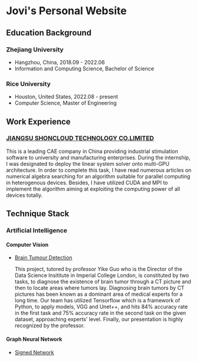# Jovi's Personal Website

## Education Background

### Zhejiang University
- Hangzhou, China, 2018.09 - 2022.06
- Information and Computing Science, Bachelor of Science 

### Rice University
- Houston, United States, 2022.08 - present
- Computer Science, Master of Engineering


## Work Experience

### [JIANGSU SHONCLOUD TECHNOLOGY CO.LIMITED](https://shoncloud.com/)
This is a leading CAE company in China providing industrial stimulation software to university and manufacturing enterprises. During the internship, I was designated to deploy the linear system solver onto multi-GPU architecture. In order to complete this task, I have read numerous articles on numerical algebra searching for an algorithm suitable for parallel computing in heterogenous devices. Besides, I have utilized CUDA and MPI to implement the algorithm aiming at exploiting the computing power of all devices totally.

## Technique Stack

### Artificial Intelligence
#### Computer Vision
* [Brain Tumour Detection](https://github.com/Jovi-Wong/Brain-Tumor-Detection)

    This project, tutored by professor Yike Guo who is the Director of the Data Science Insititute in Imperial College London, is constituted by two tasks, to diagnose the existence of brain tumor through a CT picture and then to locate areas  where tumors lay. Diagnosing brain tumors by CT pictures has been known as a dominant area of medical experts for a long time. Our team has utilized Tensorflow which is a framework of Python, to apply models, VGG and Unet++, and hits 84\% accuracy rate in the first task and 75\% accuracy rate in the second task on the given dataset, approaching experts' level. Finally, our presentation is highly recognized by the professor.


#### Graph Neural Network

* [Signed Network](https://gitee.com/jovi-wong/ETA)
